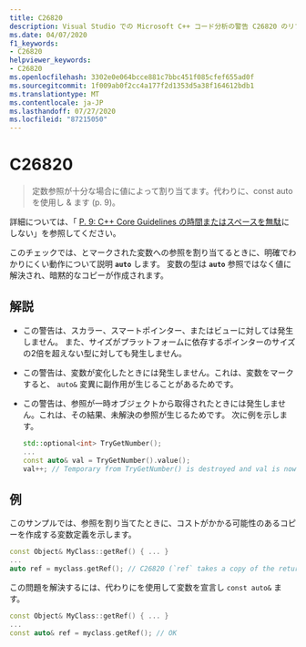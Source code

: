 ```yaml
---
title: C26820
description: Visual Studio での Microsoft C++ コード分析の警告 C26820 のリファレンスです。
ms.date: 04/07/2020
f1_keywords:
- C26820
helpviewer_keywords:
- C26820
ms.openlocfilehash: 3302e0e064bcce881c7bbc451f085cfef655ad0f
ms.sourcegitcommit: 1f009ab0f2cc4a177f2d1353d5a38f164612bdb1
ms.translationtype: MT
ms.contentlocale: ja-JP
ms.lasthandoff: 07/27/2020
ms.locfileid: "87215050"
---
```

# <a name="c26820"></a>C26820

> 定数参照が十分な場合に値によって割り当てます。代わりに、const auto を使用し &amp; ます (p. 9)。

詳細については、「 [P. 9: C++ Core Guidelines の時間またはスペースを無駄](https://github.com/isocpp/CppCoreGuidelines/blob/master/CppCoreGuidelines.md#p9-dont-waste-time-or-space)にしない」を参照してください。

このチェックでは、とマークされた変数への参照を割り当てるときに、明確でわかりにくい動作について説明 **`auto`** します。 変数の型は **`auto`** 参照ではなく値に解決され、暗黙的なコピーが作成されます。

## <a name="remarks"></a>解説

- この警告は、スカラー、スマートポインター、またはビューに対しては発生しません。 また、サイズがプラットフォームに依存するポインターのサイズの2倍を超えない型に対しても発生しません。
- この警告は、変数が変化したときには発生しません。これは、変数をマークすると、 `auto&` 変異に副作用が生じることがあるためです。
- この警告は、参照が一時オブジェクトから取得されたときには発生しません。これは、その結果、未解決の参照が生じるためです。 次に例を示します。

  ```cpp
  std::optional<int> TryGetNumber();
  ...
  const auto& val = TryGetNumber().value();
  val++; // Temporary from TryGetNumber() is destroyed and val is now dangling
  ```

## <a name="example"></a>例

このサンプルでは、参照を割り当てたときに、コストがかかる可能性のあるコピーを作成する変数定義を示します。

```cpp
const Object& MyClass::getRef() { ... }
...
auto ref = myclass.getRef(); // C26820 (`ref` takes a copy of the returned object)
```

この問題を解決するには、代わりにを使用して変数を宣言し `const auto&` ます。

```cpp
const Object& MyClass::getRef() { ... }
...
const auto& ref = myclass.getRef(); // OK
```
